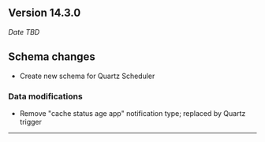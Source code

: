 
## Version 14.3.0
_Date TBD_

## Schema changes
* Create new schema for Quartz Scheduler

### Data modifications
* Remove "cache status age app" notification type; replaced by Quartz trigger

---
